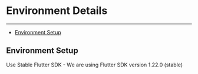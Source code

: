 # Environment Details
---

- [Environment Setup](#section-1)

<a name="section-1"></a>
## Environment Setup
 Use Stable Flutter SDK - We are using Flutter SDK version 1.22.0 (stable)